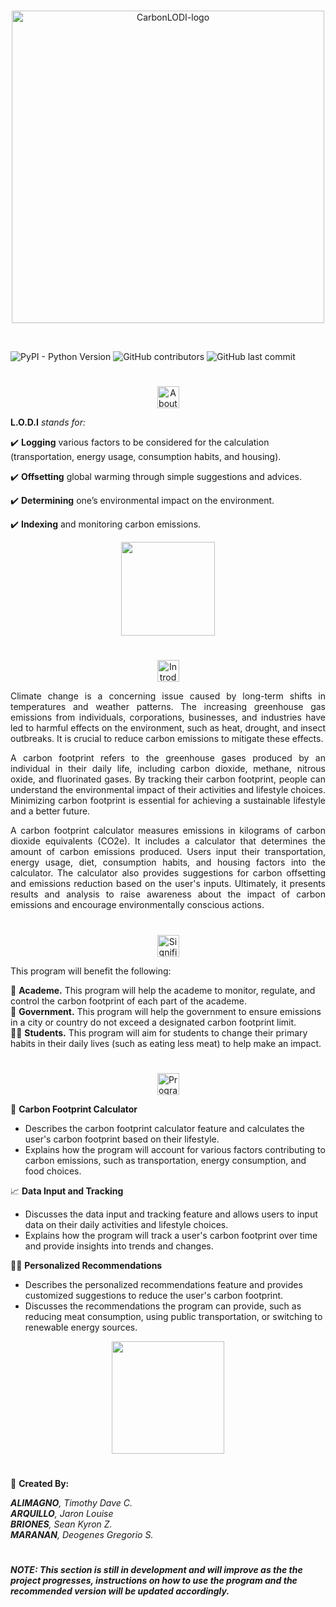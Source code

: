 <br>
<p align="center">
<picture>
  <source srcset="https://cdn.discordapp.com/attachments/1048446248274890764/1090517994469335040/darkmode.png" media="(prefers-color-scheme: dark)">
  <img src="https://cdn.discordapp.com/attachments/1048446248274890764/1090512762448392271/try.png" alt="CarbonLODI-logo" width="500px">
</picture>
<br>
</p>

<br>

![PyPI - Python Version](https://img.shields.io/pypi/pyversions/Numpy?style=for-the-badge) ![GitHub contributors](https://img.shields.io/github/contributors/DeogenesMaranan/CarbonLODI?color=blue&style=for-the-badge) ![GitHub last commit](https://img.shields.io/github/last-commit/DeogenesMaranan/CarbonLODI?color=blue&style=for-the-badge)

#
<p align="center">
<picture>
  <source srcset="https://cdn.discordapp.com/attachments/1048446248274890764/1090944340572000316/about-dark.png" media="(prefers-color-scheme: dark)">
  <img src="https://cdn.discordapp.com/attachments/1048446248274890764/1090944340773310484/about-light.png" alt="About" height="35px">
</picture>
<br>
</p>

__L.O.D.I__ _stands for:_

✔️ __Logging__ various factors to be considered for the calculation (transportation, energy usage, consumption habits, and housing).
 
✔️ __Offsetting__ global warming through simple suggestions and advices. 

✔️ __Determining__ one’s environmental impact on the environment. 

✔️ __Indexing__ and monitoring carbon emissions.

<p align="center">
  <img src="https://media.discordapp.net/attachments/1080008638476861512/1090948347155714139/f_a_c.gif?width=200&height=192" width="150px">
</p>


#

<p align="center">
<picture>
  <source srcset="https://cdn.discordapp.com/attachments/1048446248274890764/1090948675582308393/introduction-dark.png" media="(prefers-color-scheme: dark)">
  <img src="https://cdn.discordapp.com/attachments/1048446248274890764/1090948675850731630/introduction-light.png" alt="Introduction" height="35px">
</picture>
<br>
</p>

<p align="justify">
Climate change is a concerning issue caused by long-term shifts in temperatures and weather patterns. The increasing greenhouse gas emissions from individuals, corporations, businesses, and industries have led to harmful effects on the environment, such as heat, drought, and insect outbreaks. It is crucial to reduce carbon emissions to mitigate these effects.
</p>

<p align="justify">
A carbon footprint refers to the greenhouse gases produced by an individual in their daily life, including carbon dioxide, methane, nitrous oxide, and fluorinated gases. By tracking their carbon footprint, people can understand the environmental impact of their activities and lifestyle choices. Minimizing carbon footprint is essential for achieving a sustainable lifestyle and a better future. 
</p>

<p align="justify">
A carbon footprint calculator measures emissions in kilograms of carbon dioxide equivalents (CO2e). It includes a calculator that determines the amount of carbon emissions produced. Users input their transportation, energy usage, diet, consumption habits, and housing factors into the calculator. The calculator also provides suggestions for carbon offsetting and emissions reduction based on the user's inputs. Ultimately, it presents results and analysis to raise awareness about the impact of carbon emissions and encourage environmentally conscious actions. 
</p>

#

<p align="center">
<picture>
  <source srcset="https://cdn.discordapp.com/attachments/1048446248274890764/1090950193773563987/significance-dark.png" media="(prefers-color-scheme: dark)">
  <img src="https://cdn.discordapp.com/attachments/1048446248274890764/1090950193526079599/significance-light.png" alt="Significance" height="35px">
</picture>
<br>
</p>

<p align="justify">
This program will benefit the following: 

🏫 __Academe.__ This program will help the academe to monitor, regulate, and control the carbon footprint of each part of the academe.  
🏢 __Government.__ This program will help the government to ensure emissions in a city or country do not exceed a designated carbon footprint limit.  
  👨‍🎓 __Students.__ This program will aim for students to change their primary habits in their daily lives (such as eating less meat) to help make an impact.    
</p>

#

<p align="center">
<picture>
  <source srcset="https://cdn.discordapp.com/attachments/1048446248274890764/1090951701223198730/features-dark.png" media="(prefers-color-scheme: dark)">
  <img src="https://cdn.discordapp.com/attachments/1048446248274890764/1090951701441298452/features-light.png" alt="Program Features" height="35px">
</picture>
<br>
</p>

🧮 __Carbon Footprint Calculator__
* Describes the carbon footprint calculator feature and calculates the user's carbon footprint based on their lifestyle.  
* Explains how the program will account for various factors contributing to carbon emissions, such as transportation, energy consumption, and food choices.

📈 __Data Input and Tracking__
* Discusses the data input and tracking feature and allows users to input data on their daily activities and lifestyle choices.  
* Explains how the program will track a user's carbon footprint over time and provide insights into trends and changes.

👨‍🏫 __Personalized Recommendations__
* Describes the personalized recommendations feature and provides customized suggestions to reduce the user's carbon footprint.  
* Discusses the recommendations the program can provide, such as reducing meat consumption, using public transportation, or switching to renewable energy sources.

<p align="center">
  <img src="https://media.discordapp.net/attachments/1080008638476861512/1090889491100749865/car.gif?width=385&height=385" width="180px">
</p>


#

📝 __Created By:__  

___ALIMAGNO__, Timothy Dave C.   
__ARQUILLO__, Jaron Louise   
__BRIONES__, Sean Kyron Z.  
__MARANAN__, Deogenes Gregorio S._

#



##### NOTE: This section is still in development and will improve as the the project progresses, instructions on how to use the program and the recommended version will be updated accordingly. 

#
